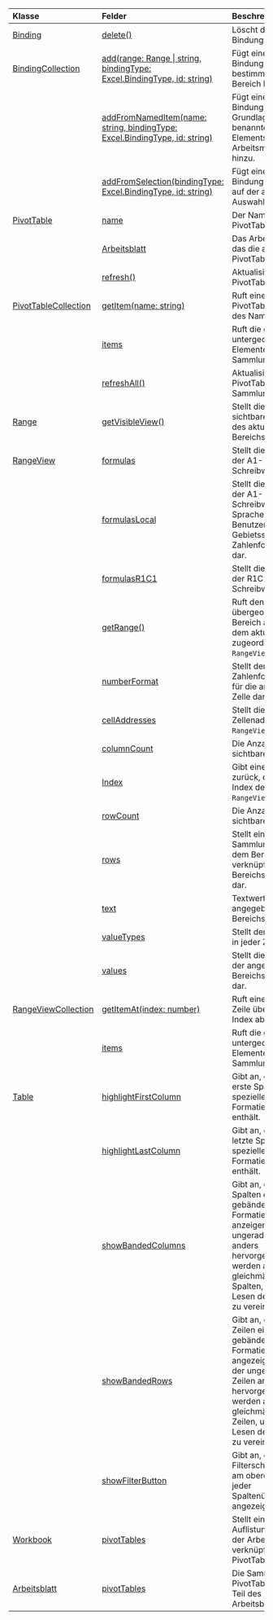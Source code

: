 | Klasse | Felder | Beschreibung |
|:---|:---|:---|
|[Binding](/javascript/api/excel/excel.binding)|[delete()](/javascript/api/excel/excel.binding#delete--)|Löscht die Bindung.|
|[BindingCollection](/javascript/api/excel/excel.bindingcollection)|[add(range: Range \| string, bindingType: Excel.BindingType, id: string)](/javascript/api/excel/excel.bindingcollection#add-range--bindingtype--id-)|Fügt eine neue Bindung an einen bestimmten Bereich hinzu.|
||[addFromNamedItem(name: string, bindingType: Excel.BindingType, id: string)](/javascript/api/excel/excel.bindingcollection#addfromnameditem-name--bindingtype--id-)|Fügt eine neue Bindung auf Grundlage eines benannten Elements in der Arbeitsmappe hinzu.|
||[addFromSelection(bindingType: Excel.BindingType, id: string)](/javascript/api/excel/excel.bindingcollection#addfromselection-bindingtype--id-)|Fügt eine neue Bindung basierend auf der aktuellen Auswahl hinzu.|
|[PivotTable](/javascript/api/excel/excel.pivottable)|[name](/javascript/api/excel/excel.pivottable#name)|Der Name der PivotTable.|
||[Arbeitsblatt](/javascript/api/excel/excel.pivottable#worksheet)|Das Arbeitsblatt, das die aktuelle PivotTable enthält.|
||[refresh()](/javascript/api/excel/excel.pivottable#refresh--)|Aktualisiert die PivotTable.|
|[PivotTableCollection](/javascript/api/excel/excel.pivottablecollection)|[getItem(name: string)](/javascript/api/excel/excel.pivottablecollection#getitem-name-)|Ruft eine PivotTable anhand des Namens ab.|
||[items](/javascript/api/excel/excel.pivottablecollection#items)|Ruft die geladenen untergeordneten Elemente in dieser Sammlung ab.|
||[refreshAll()](/javascript/api/excel/excel.pivottablecollection#refreshall--)|Aktualisiert alle PivotTables in der Sammlung.|
|[Range](/javascript/api/excel/excel.range)|[getVisibleView()](/javascript/api/excel/excel.range#getvisibleview--)|Stellt die sichtbaren Zeilen des aktuellen Bereichs dar.|
|[RangeView](/javascript/api/excel/excel.rangeview)|[formulas](/javascript/api/excel/excel.rangeview#formulas)|Stellt die Formel in der A1-Schreibweise dar.|
||[formulasLocal](/javascript/api/excel/excel.rangeview#formulaslocal)|Stellt die Formel in der A1-Schreibweise, Sprache des Benutzers und im Gebietsschema der Zahlenformatierung dar.|
||[formulasR1C1](/javascript/api/excel/excel.rangeview#formulasr1c1)|Stellt die Formel in der R1C1-Schreibweise dar.|
||[getRange()](/javascript/api/excel/excel.rangeview#getrange--)|Ruft den übergeordneten Bereich ab, der dem aktuellen zugeordnet `RangeView` ist.|
||[numberFormat](/javascript/api/excel/excel.rangeview#numberformat)|Stellt den Excel-Zahlenformatcode für die angegebene Zelle dar.|
||[cellAddresses](/javascript/api/excel/excel.rangeview#celladdresses)|Stellt die Zellenadressen des `RangeView` dar.|
||[columnCount](/javascript/api/excel/excel.rangeview#columncount)|Die Anzahl der sichtbaren Spalten.|
||[Index](/javascript/api/excel/excel.rangeview#index)|Gibt einen Wert zurück, der den Index des `RangeView` darstellt.|
||[rowCount](/javascript/api/excel/excel.rangeview#rowcount)|Die Anzahl der sichtbaren Zeilen.|
||[rows](/javascript/api/excel/excel.rangeview#rows)|Stellt eine Sammlung der mit dem Bereich verknüpften Bereichsansichten dar.|
||[text](/javascript/api/excel/excel.rangeview#text)|Textwerte des angegebenen Bereichs.|
||[valueTypes](/javascript/api/excel/excel.rangeview#valuetypes)|Stellt den Datentyp in jeder Zelle dar.|
||[values](/javascript/api/excel/excel.rangeview#values)|Stellt die Rohwerte der angegebenen Bereichsansicht dar.|
|[RangeViewCollection](/javascript/api/excel/excel.rangeviewcollection)|[getItemAt(index: number)](/javascript/api/excel/excel.rangeviewcollection#getitemat-index-)|Ruft eine `RangeView` Zeile über ihren Index ab.|
||[items](/javascript/api/excel/excel.rangeviewcollection#items)|Ruft die geladenen untergeordneten Elemente in dieser Sammlung ab.|
|[Table](/javascript/api/excel/excel.table)|[highlightFirstColumn](/javascript/api/excel/excel.table#highlightfirstcolumn)|Gibt an, ob die erste Spalte spezielle Formatierungen enthält.|
||[highlightLastColumn](/javascript/api/excel/excel.table#highlightlastcolumn)|Gibt an, ob die letzte Spalte spezielle Formatierungen enthält.|
||[showBandedColumns](/javascript/api/excel/excel.table#showbandedcolumns)|Gibt an, ob die Spalten eine gebänderte Formatierung anzeigen, bei der ungerade Spalten anders hervorgehoben werden als gleichmäßige Spalten, um das Lesen der Tabelle zu vereinfachen.|
||[showBandedRows](/javascript/api/excel/excel.table#showbandedrows)|Gibt an, ob in den Zeilen eine gebänderte Formatierung angezeigt wird, bei der ungerade Zeilen anders hervorgehoben werden als gleichmäßige Zeilen, um das Lesen der Tabelle zu vereinfachen.|
||[showFilterButton](/javascript/api/excel/excel.table#showfilterbutton)|Gibt an, ob die Filterschaltflächen am oberen Rand jeder Spaltenüberschrift angezeigt werden.|
|[Workbook](/javascript/api/excel/excel.workbook)|[pivotTables](/javascript/api/excel/excel.workbook#pivottables)|Stellt eine Auflistung der mit der Arbeitsmappe verknüpften PivotTables dar.|
|[Arbeitsblatt](/javascript/api/excel/excel.worksheet)|[pivotTables](/javascript/api/excel/excel.worksheet#pivottables)|Die Sammlung von PivotTables, die Teil des Arbeitsblatts sind.|
